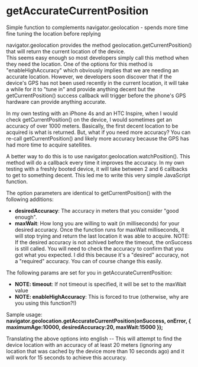 getAccurateCurrentPosition
==========================

Simple function to complements navigator.geolocation - spends more time fine tuning the location before replying

navigator.geolocation provides the method geolocation.getCurrentPosition() that will return the current location of the device.  
This seems easy enough so most developers simply call this method when they need the location.  One of the options for this
method is "enableHighAccuracy" which obviously implies that we are needing an accurate location.  However, we developers soon
discover that if the device's GPS has not been used recently in the current location, it will take a while for it to "tune in"
and provide anything decent but the getCurrentPosition() success callback will trigger before the phone's GPS hardware can provide
anything accurate.

In my own testing with an iPhone 4s and an HTC Inspire, when I would check getCurrentPosition() on the device, I would sometimes
get an accuracy of over 1000 meters.  Basically, the first decent location to be acquired is what is returned.  But, what if you 
need more accuracy?  You can re-call getCurrentPosition() and likely more accuracy because the GPS has had more time to acquire 
satellites.

A better way to do this is to use navigator.geolocation.watchPosition().  This method will do a callback every time it improves
the accuracy.  In my own testing with a freshly booted device, it will take between 2 and 6 callbacks to get to something decent.
This led me to write this very simple JavaScript function.

The option parameters are identical to getCurrentPosition() with the following additions:

- <b>desiredAccuracy</b>: The accuracy in meters that you consider "good enough". 
- <b>maxWait</b>: How long you are willing to wait (in milliseconds) for your desired accuracy.  Once the function runs for
maxWait milliseconds, it will stop trying and return the last location it was able to acquire. NOTE: If the desired accuracy is not achived before
the timeout, the onSuccess is still called.  You will need to check the accuracy to confirm that you got what you expected.  I did this because it's a 
"desired" accuracy, not a "required" accuracy.  You can of course change this easily.

The following params are set for you in getAccurateCurrentPosition:
- <b>NOTE: timeout</b>: If not timeout is specified, it will be set to the maxWait value
- <b>NOTE: enableHighAccuracy</b>: This is forced to true (otherwise, why are you using this function?!)


Sample usage:  
   <b>navigator.geolocation.getAccurateCurrentPosition(onSuccess, onError, { maximumAge:10000, desiredAccuracy:20, maxWait:15000 });</b>

Translating the above options into english -- This will attempt to find the device location with an accuracy of at least 20 meters (ignoring any location that was cached by the device more than 10 seconds ago) and it will work for 15 seconds to achieve this accuracy. 



